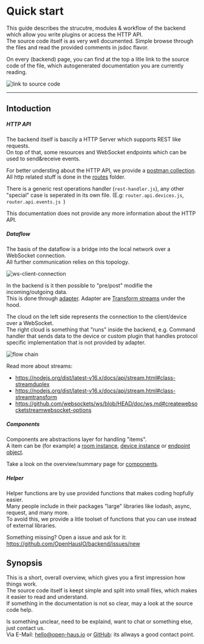 # Quick start
This guide describes the strucutre, modules & workflow of the backend which allow you write plugins or access the HTTP API.<br />
The source code itself is as very well documented. Simple browse through the files and read the provided comments in jsdoc flavor.

On every (backend) page, you can find at the top a litle link to the source code of the file, which autogenerated documentation you are currently reading.

![link to source code](../../img/link-to-source-code.png)

<hr />

## Intoduction

##### HTTP API
The backend itself is bascily a HTTP Server which supports REST like requests.<br />
On top of that, some resources and WebSocket endpoints which can be used to send&receive events.

For better understing about the HTTP API, we provide a [postman collection](https://github.com/OpenHausIO/backend/blob/dev/postman.json).<br />
All http related stuff is done in the [routes](https://github.com/OpenHausIO/backend/tree/dev/routes) folder.<br />

There is a generic rest operations handler (`rest-handler.js`), any other "special" case is seperated in its own file. (E.g: `router.api.devices.js`, `router.api.events.js `)

This documentation does not provide any more information about the HTTP API.


##### Dataflow
The basis of the dataflow is a bridge into the local network over a WebSocket connection.<br />
All further communication relies on this topology.

![ws-client-connection](../../img/ws-client-connection.png)

In the backend is it then possible to "pre/post" modifie the incoming/outgoing data.<br />
This is done through [adapter](https://github.com/OpenHausIO/backend/tree/dev/adapter). Adapter are [Transform streams](https://nodejs.org/dist/latest-v16.x/docs/api/stream.html#class-streamtransform) under the hood.

<object data="../../img/adapter-data-flow.svg" type="image/svg+xml"></object>

The cloud on the left side represents the connection to the client/device over a WebSocket.<br />
The right cloud is something that "runs" inside the backend, e.g. Command handler that sends data to the device or custom plugin that handles protocol specific implementation that is not provided by adapter. 

![flow chain](../../img/data-chain.png)

Read more about streams:
- https://nodejs.org/dist/latest-v16.x/docs/api/stream.html#class-streamduplex
- https://nodejs.org/dist/latest-v16.x/docs/api/stream.html#class-streamtransform
- https://github.com/websockets/ws/blob/HEAD/doc/ws.md#createwebsocketstreamwebsocket-options


##### Components
Components are abstractions layer for handling "items".<br />
A item can be (for example) a [room instance](backend/components/rooms/class.room.js), [device instance](backend/components/devices/class.device.js) or [endpoint object](backend/components/endpoints/class.endpoint.js).

Take a look on the overview/summary page for [components](backend/components/).


##### Helper
Helper functions are by use provided functions that makes coding hopfully easier.<br />
Many people include in their packages "large" libraries like lodash, async, request, and many more.<br />
To avoid this, we provide a litle toolset of functions that you can use instead of external libraries.

Something missing? Open a issue and ask for it: https://github.com/OpenHausIO/backend/issues/new

## Synopsis
This is a short, overall overview, which gives you a first impression how things work.<br />
The source code itself is keept simple and split into small files, which makes it easier to read and understand.<br />
If something in the documentation is not so clear, may a look at the source code help.

Is something unclear, need to be explaind, want to chat or something else, just contact us.<br />
Via E-Mail: hello@open-haus.io or [GitHub](https://github.com/OpenHausIO): its allways a good contact point.